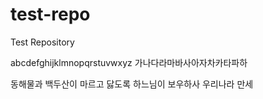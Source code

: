 # test-repo
Test Repository

abcdefghijklmnopqrstuvwxyz
가나다라마바사아자차카타파하

동해물과 백두산이 마르고 닳도록
하느님이 보우하사 우리나라 만세
